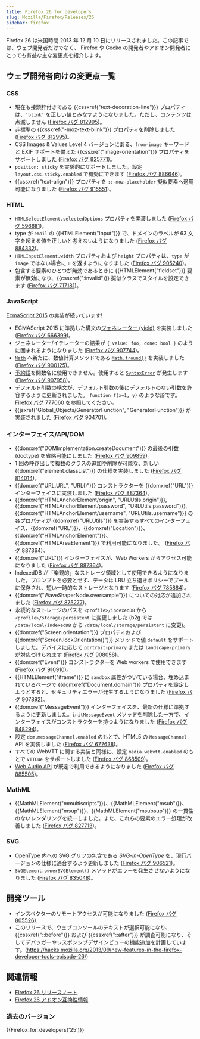 ```yaml
---
title: Firefox 26 for developers
slug: Mozilla/Firefox/Releases/26
sidebar: firefox
---
```


Firefox 26 は米国時間 2013 年 12 月 10 日にリリースされました。この記事では、ウェブ開発者だけでなく、 Firefox や Gecko の開発者やアドオン開発者にとっても有益な主な変更点を紹介します。

## ウェブ開発者向けの変更点一覧

### CSS

- 現在も接頭辞付きである {{cssxref("text-decoration-line")}} プロパティは、`'blink'` を正しい値とみなすようになりました。ただし、コンテンツは点滅しません ([Firefox バグ 812995](https://bugzil.la/812995))。
- 非標準の {{cssxref("-moz-text-blink")}} プロパティを削除しました ([Firefox バグ 812995](https://bugzil.la/812995))。
- CSS Images & Values Level 4 バージョンにある、`from-image` キーワードと EXIF サポートを備えた {{cssxref("image-orientation")}} プロパティをサポートしました ([Firefox バグ 825771](https://bugzil.la/825771))。
- `position: sticky` を実験的にサポートしました。設定 `layout.css.sticky.enabled` で有効にできます ([Firefox バグ 886646](https://bugzil.la/886646))。
- {{cssxref("text-align")}} プロパティを `::-moz-placeholder` 擬似要素へ適用可能になりました ([Firefox バグ 915551](https://bugzil.la/915551))。

### HTML

- `HTMLSelectElement.selectedOptions` プロパティを実装しました ([Firefox バグ 596681](https://bugzil.la/596681))。
- type が `email` の {{HTMLElement("input")}} で、ドメインのラベルが 63 文字を超える値を正しいと考えないようになりました ([Firefox バグ 884332](https://bugzil.la/884332))。
- `HTMLInputElement.width` プロパティおよび `height` プロパティは、`type` が `image` ではない場合に `0` を返すようになりました ([Firefox バグ 905240](https://bugzil.la/905240))。
- 包含する要素のひとつが無効であるときに {{HTMLElement("fieldset")}} 要素が無効になり、{{cssxref(":invalid")}} 擬似クラスでスタイルを設定できます ([Firefox バグ 717181](https://bugzil.la/717181))。

### JavaScript

[EcmaScript 2015](/ja/docs/Web/JavaScript/ECMAScript_6_support_in_Mozilla) の実装が続いています!

- ECMAScript 2015 に準拠した構文の[ジェネレーター (yield)](http://wiki.ecmascript.org/doku.php?id=harmony:generators) を実装しました ([Firefox バグ 666399](https://bugzil.la/666399))。
- ジェネレーター/イテレーターの結果が `{ value: foo, done: bool }` のように囲まれるようになりました ([Firefox バグ 907744](https://bugzil.la/907744))。
- [`Math`](/ja/docs/Web/JavaScript/Reference/Global_Objects/Math) へ新たに、数値計算メソッドである [`Math.fround()`](/ja/docs/Web/JavaScript/Reference/Global_Objects/Math/fround) を実装しました ([Firefox バグ 900125](https://bugzil.la/900125))。
- [予約語](/ja/docs/Web/JavaScript/Reference/Lexical_grammar#キーワード)を関数名に使用できません。使用すると [`SyntaxError`](/ja/docs/Web/JavaScript/Reference/Global_Objects/SyntaxError) が発生します ([Firefox バグ 907958](https://bugzil.la/907958))。
- [デフォルト引数](/ja/docs/Web/JavaScript/Reference/Functions/Default_parameters)の構文が、デフォルト引数の後にデフォルトのない引数を許容するように更新されました。 `function f(x=1, y)` のような形です。 [Firefox バグ 777060](https://bugzil.la/777060) を参照してください。
- {{jsxref("Global_Objects/GeneratorFunction", "GeneratorFunction")}} が実装されました ([Firefox バグ 904701](https://bugzil.la/904701))。

### インターフェイス/API/DOM

- {{domxref("DOMImplementation.createDocument")}} の最後の引数 (doctype) を省略可能にしました ([Firefox バグ 909859](https://bugzil.la/909859))。
- 1 回の呼び出しで複数のクラスの追加や削除が可能な、新しい {{domxref("element.classList")}} の仕様を実装しました ([Firefox バグ 814014](https://bugzil.la/814014))。
- {{domxref("URL.URL", "URL()")}} コンストラクターを {{domxref("URL")}} インターフェイスに実装しました ([Firefox バグ 887364](https://bugzil.la/887364))。
- {{domxref("HTMLAnchorElement/origin", "URLUtils.origin")}}, {{domxref("HTMLAnchorElement/password", "URLUtils.password")}}, {{domxref("HTMLAnchorElement/username", "URLUtils.username")}} の各プロパティが {{domxref("URLUtils")}} を実装するすべてのインターフェイス、{{domxref("URL")}}、{{domxref("Location")}}、{{domxref("HTMLAnchorElement")}}、{{domxref("HTMLAreaElement")}} で利用可能になりました。 ([Firefox バグ 887364](https://bugzil.la/887364))。
- {{domxref("URL")}} インターフェイスが、Web Workers からアクセス可能になりました ([Firefox バグ 887364](https://bugzil.la/887364))。
- IndexedDB が「楽観的」なストレージ領域として使用できるようになりました。プロンプトを必要とせず、データは LRU 立ち退きポリシーでプールに保存され、短い一時的なストレージとなります ([Firefox バグ 785884](https://bugzil.la/785884))。
- {{domxref("WaveShaperNode.oversample")}} についての対応が追加されました ([Firefox バグ 875277](https://bugzil.la/875277))。
- 永続的なストレージのパスを `<profile>/indexedDB` から `<profile>/storage/persistent` に変更しました (b2g では `/data/local/indexedDB` から `/data/local/storage/persistent` に変更)。
- {{domxref("Screen.orientation")}} プロパティおよび {{domxref("Screen.lockOrientation()")}} メソッドで値 `default` をサポートしました。デバイスに応じて `portrait-primary` または `landscape-primary` が対応づけられます ([Firefox バグ 908058](https://bugzil.la/908058))。
- {{domxref("Event")}} コンストラクターを Web workers で使用できます ([Firefox バグ 910910](https://bugzil.la/910910))。
- {{HTMLElement("iframe")}} に `sandbox` 属性がついている場合、埋め込まれているページで {{domxref("Document.domain")}} プロパティを設定しようとすると、セキュリティエラーが発生するようになりました ([Firefox バグ 907892](https://bugzil.la/907892))。
- {{domxref("MessageEvent")}} インターフェイスを、最新の仕様に準拠するように更新しました。`initMessageEvent` メソッドを削除した一方で、インターフェイスがコンストラクターを持つようになりました ([Firefox バグ 848294](https://bugzil.la/848294))。
- 設定 `dom.messageChannel.enabled` のもとで、HTML5 の `MessageChannel` API を実装しました ([Firefox バグ 677638](https://bugzil.la/677638))。
- すべての WebVTT に関する実装と同様に、設定 `media.webvtt.enabled` のもとで `VTTCue` をサポートしました ([Firefox バグ 868509](https://bugzil.la/868509))。
- [Web Audio API](/ja/docs/Web/API/Web_Audio_API) が既定で利用できるようになりました ([Firefox バグ 885505](https://bugzil.la/885505))。

### MathML

- {{MathMLElement("mmultiscripts")}}、{{MathMLElement("msub")}}、{{MathMLElement("msup")}}、{{MathMLElement("msubsup")}} の一貫性のないレンダリングを統一しました。また、これらの要素のエラー処理が改善しました ([Firefox バグ 827713](https://bugzil.la/827713))。

### SVG

- OpenType 内への SVG グリフの包含である _SVG-in-OpenType_ を、現行バージョンの仕様に適合するよう更新しました ([Firefox バグ 906521](https://bugzil.la/906521))。
- `SVGElement.ownerSVGElement()` メソッドがエラーを発生させないようになりました ([Firefox バグ 835048](https://bugzil.la/835048))。

## 開発ツール

- インスペクターのリモートアクセスが可能になりました ([Firefox バグ 805526](https://bugzil.la/805526)).
- このリリースで、ウェブコンソールのテキストが選択可能になり、{{cssxref("::before")}} および {{cssxref("::after")}} が調査可能になり、そしてデバッガーやレスポンシブデザインビューの機能追加を計画しています。(<https://hacks.mozilla.org/2013/09/new-features-in-the-firefox-developer-tools-episode-26/>)

## 関連情報

- [Firefox 26 リリースノート](http://www.mozilla.jp/firefox/26.0/releasenotes/)
- [Firefox 26 アドオン互換性情報](https://dev.mozilla.jp/2013/11/firefox-26-addon-compatibility/)

### 過去のバージョン

{{Firefox_for_developers('25')}}

